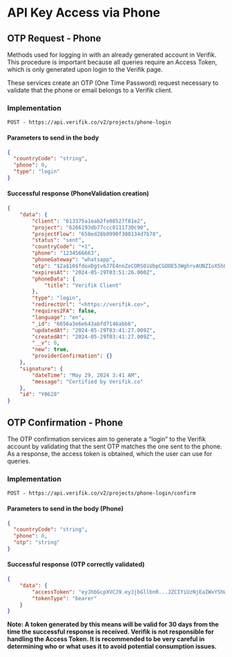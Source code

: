 # API Key Access via Phone

## **OTP Request - Phone**

Methods used for logging in with an already generated account in Verifik. This procedure is important because all queries require an Access Token, which is only generated upon login to the Verifik page.

These services create an OTP (One Time Password) request necessary to validate that the phone or email belongs to a Verifik client.

### Implementation

`POST - https://api.verifik.co/v2/projects/phone-login`

#### Parameters to send in the body

```json
{
  "countryCode": "string",
  "phone": 0,
  "type": "login"
}
```

#### Successful response (PhoneValidation creation)

```json
{
    "data": {
        "client": "613375a1eab2fe08527f81e2",
        "project": "6266193db77ccc8111730c90",
        "projectFlow": "658ed28b0990f300134d7b78",
        "status": "sent",
        "countryCode": "+1",
        "phone": "1234566663",
        "phoneGateway": "whatsapp",
        "otp": "$2a$10$fdoxDgtv6J7E4nnZoCORSOiUbpCGOOE5JWghrvAUNZIoX5h81zJLq",
        "expiresAt": "2024-05-29T03:51:26.000Z",
        "phoneData": {
            "title": "Verifik Client"
        },
        "type": "login",
        "redirectUrl": "<https://verifik.co>",
        "requires2FA": false,
        "language": "en",
        "_id": "6656a3e6eb43abfd7146abb6",
        "updatedAt": "2024-05-29T03:41:27.009Z",
        "createdAt": "2024-05-29T03:41:27.009Z",
        "__v": 0,
        "new": true,
        "providerConfirmation": {}
    },
    "signature": {
        "dateTime": "May 29, 2024 3:41 AM",
        "message": "Certified by Verifik.co"
    },
    "id": "Y0628"
}
```

## **OTP Confirmation - Phone**

The OTP confirmation services aim to generate a “login” to the Verifik account by validating that the sent OTP matches the one sent to the phone. As a response, the access token is obtained, which the user can use for queries.

### Implementation

`POST - https://api.verifik.co/v2/projects/phone-login/confirm`

#### Parameters to send in the body (Phone)

```json
{
  "countryCode": "string",
  "phone": 0,
  "otp": "string"
}
```

#### Successful response (OTP correctly validated)

```json
{
    "data": {
        "accessToken": "eyJhbGcpXVCJ9.eyJjbGllbnR...JZCIYiUzNjEaIWxYShWeBaRs",
        "tokenType": "bearer"
    }
}
```

**Note: A token generated by this means will be valid for 30 days from the time the successful response is received. Verifik is not responsible for handling the Access Token. It is recommended to be very careful in determining who or what uses it to avoid potential consumption issues.**
